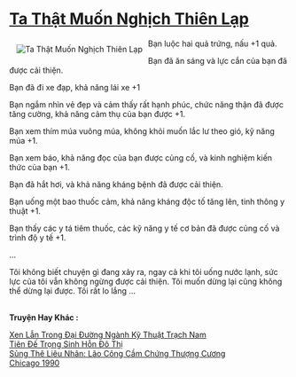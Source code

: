 <a href="https://truyenwiki.net/ta-that-muon-nghich-thien-lap.35217/" title="Ta Thật Muốn Nghịch Thiên Lạp"><h1>Ta Thật Muốn Nghịch Thiên Lạp</h1></a><div style="display:table"><img align="right" style="float: left; padding: 10px;" src="https://truyenwiki.net/a/img/str/src/35217.jpg" alt="Ta Thật Muốn Nghịch Thiên Lạp">Bạn luộc hai quả trứng, nấu +1 quả.<p></p> Bạn đã ăn sáng và lực cắn của bạn đã được cải thiện.<p></p> Bạn đã đi xe đạp, khả năng lái xe +1<p></p> Bạn ngắm nhìn vẻ đẹp và cảm thấy rất hạnh phúc, chức năng thận đã được tăng cường, khả năng cảm thụ của bạn được +1.<p></p> Bạn xem thím múa vuông múa, không khỏi muốn lắc lư theo gió, kỹ năng múa +1.<p></p> Bạn xem báo, khả năng đọc của bạn được củng cố, và kinh nghiệm kiến ​​thức của bạn +1.<p></p> Bạn đã hắt hơi, và khả năng kháng bệnh đã được cải thiện.<p></p> Bạn uống một bao thuốc cảm, khả năng kháng độc tố tăng lên, tinh thông y thuật +1.<p></p> Bạn thấy các y tá tiêm thuốc, các kỹ năng y tế cơ bản đã được củng cố và trình độ y tế +1.<p></p> ...<p></p> Tôi không biết chuyện gì đang xảy ra, ngay cả khi tôi uống nước lạnh, sức lực của tôi vẫn không ngừng được cải thiện. Tôi muốn dừng lại cũng không thể dừng lại được. Tôi rất lo lắng ...</div><p><br><b>Truyện Hay Khác :</b></p><a href="https://truyenwiki.net/xen-lan-trong-dai-duong-nganh-ky-thuat-trach-nam.35761/" alt="Xen Lẫn Trong Đại Đường Ngành Kỹ Thuật Trạch Nam">Xen Lẫn Trong Đại Đường Ngành Kỹ Thuật Trạch Nam</a><br/><a href="https://github.com/nownovels/topcv/tree/master/truyenhay/35902" alt="Tiên Đế Trọng Sinh Hỗn Đô Thị">Tiên Đế Trọng Sinh Hỗn Đô Thị</a><br/><a href="https://sangtacviet.wordpress.com/2020/10/22/sung-the-lieu-nhan-lao-cong-cam-chung-thuong-cuong/" alt="Sủng Thê Liêu Nhân: Lão Công Cầm Chứng Thượng Cương">Sủng Thê Liêu Nhân: Lão Công Cầm Chứng Thượng Cương</a><br/><a href="https://github.com/nownovels/topcv/tree/master/truyenhay/35095" alt="Chicago 1990">Chicago 1990</a><br/>